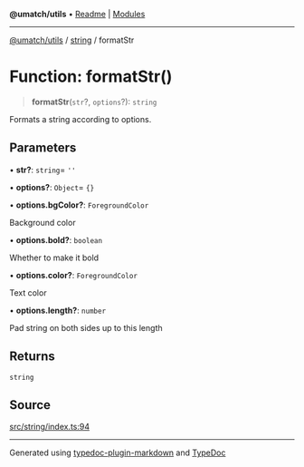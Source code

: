 **@umatch/utils** • [Readme](../../index.md) \| [Modules](../../modules.md)

***

[@umatch/utils](../../modules.md) / [string](../index.md) / formatStr

# Function: formatStr()

> **formatStr**(`str`?, `options`?): `string`

Formats a string according to options.

## Parameters

• **str?**: `string`= `''`

• **options?**: `Object`= `{}`

• **options\.bgColor?**: `ForegroundColor`

Background color

• **options\.bold?**: `boolean`

Whether to make it bold

• **options\.color?**: `ForegroundColor`

Text color

• **options\.length?**: `number`

Pad string on both sides up to this length

## Returns

`string`

## Source

[src/string/index.ts:94](https://github.com/umatch-oficial/utils/blob/4c813c4/src/string/index.ts#L94)

***

Generated using [typedoc-plugin-markdown](https://www.npmjs.com/package/typedoc-plugin-markdown) and [TypeDoc](https://typedoc.org/)
